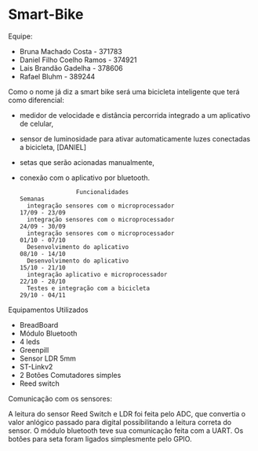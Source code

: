# Smart-Bike

Equipe:
- Bruna Machado Costa - 371783
- Daniel Filho Coelho Ramos - 374921
- Lais Brandão Gadelha - 378606
- Rafael Bluhm - 389244

Como o nome já diz a smart bike será uma bicicleta inteligente que terá como diferencial:
- medidor de velocidade e distância percorrida integrado a um aplicativo de celular,
- sensor de luminosidade para ativar automaticamente luzes conectadas a bicicleta, [DANIEL]
- setas que serão acionadas manualmente,
- conexão com o aplicativo por bluetooth.

                      Funcionalidades                                                Semanas
        integração sensores com o microprocessador                                 17/09 - 23/09
        integração sensores com o microprocessador                                 24/09 - 30/09
        integração sensores com o microprocessador                                 01/10 - 07/10
        Desenvolvimento do aplicativo                                              08/10 - 14/10
        Desenvolvimento do aplicativo                                              15/10 - 21/10
        integração aplicativo e microprocessador                                   22/10 - 28/10
        Testes e integração com a bicicleta                                        29/10 - 04/11
        
Equipamentos Utilizados
- BreadBoard
- Módulo Bluetooth
- 4 leds
- Greenpill
- Sensor LDR 5mm
- ST-Linkv2
- 2 Botões Comutadores simples
- Reed switch
 
Comunicação com os sensores: 

A leitura do sensor Reed Switch e LDR foi feita pelo ADC, que convertia o valor anlógico passado para digital possibilitando a leitura correta do sensor.
O módulo bluetooth teve sua comunicação feita com a UART.
Os botões para seta foram ligados simplesmente pelo GPIO.
